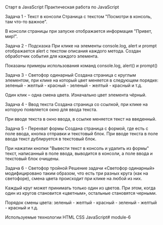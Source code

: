 Старт в JavaScript
Практическая работа по JavaScript

Задача 1 - Текст в консоли
Страница с текстом "Посмотри в консоль, там что-то важное".

В консоли страницы при запуске отображается информация "Привет, мир!".

Задача 2 - Подсказка
При клике на элементы console.log, alert и prompt отображается alert c текстом описания каждого метода. Создан обработчик события для каждого элемента.

Показаны примеры использования команд console.log, alert() и prompt()

Задача 3 - Светофор одинарный
Создана страница с круглым элементом, при клике на который цвет меняется в следующем порядке: зеленый - желтый - красный - зеленый - желтый - красный и т.д.

Один клик – одна смена цвета. Изначально цвет элемента чёрный.

Задача 4 - Ввод текста
Создана страница со ссылкой, при клике на которую появляется окно для ввода текста.

При вводе текста в окно ввода, в ссылке меняется текст на введенный.

Задача 5 - Перехват формы
Создана страница с формой, где есть с поле ввода, кнопка отправки и текстовый блок. При вводе текста в поле ввода текст дублируется в текстовый блок.

При нажатии кнопки "Вывести текст в консоль и удалить из формы" текст, написанный в поле ввода, выводится в консоли, а поле ввода и текстовый блок очищены.

Задача 6 - Светофор тройной
Решение задачи «Светофор одинарный» модифицировано таким образом, что есть три разных круга (как на светофоре), смена цвета происходит при клике на любой из них.

Каждый круг может принимать только один из цветов. При этом, когда один из кругов становится «цветным», остальные становятся черными.

Порядок смены цвета: зеленый - желтый - красный - зеленый - желтый - красный и т.д.

Используемые технологии
HTML
CSS
JavaScript#   m o d u l e - 6  
 